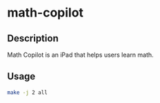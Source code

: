 # math-copilot

## Description

Math Copilot is an iPad that helps users learn math.

## Usage

```bash
make -j 2 all
```
